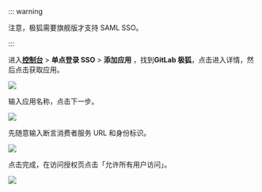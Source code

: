 <IntegrationDetailCard :title="`在 ${$localeConfig.brandName} 中创建应用`">

::: warning

注意，极狐需要旗舰版才支持 SAML SSO。

:::

进入[**控制台**](https://console.genauth.ai) > **单点登录 SSO** > **添加应用** ，找到**GitLab 极狐**，点击进入详情，然后点击获取应用。

![](~@imagesZhCn/integration/gitlab-cn/1-1.png)

输入应用名称，点击下一步。

![](~@imagesZhCn/integration/gitlab-cn/1-2.png)

先随意输入断言消费者服务 URL 和身份标识。

![](~@imagesZhCn/integration/gitlab-cn/1-3.png)

点击完成，在访问授权页点击「允许所有用户访问」。

![](~@imagesZhCn/integration/gitlab-cn/1-4.png)

</IntegrationDetailCard>
